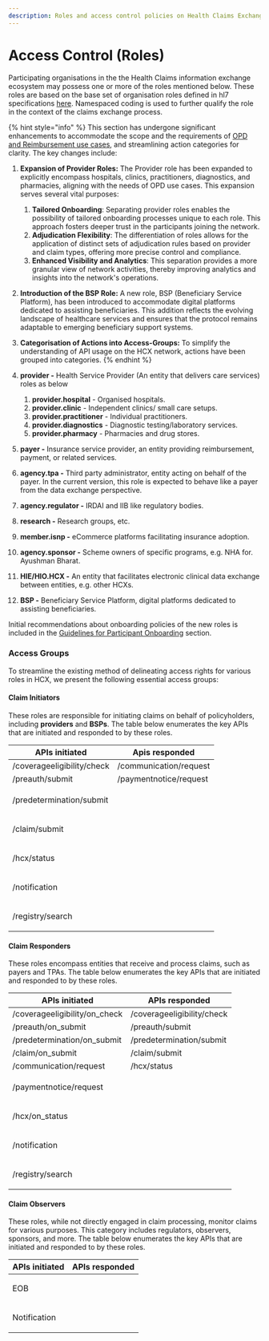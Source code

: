 ```yaml
---
description: Roles and access control policies on Health Claims Exchange
---
```


# Access Control (Roles)

Participating organisations in the the Health Claims information exchange ecosystem may possess one or more of the roles mentioned below. These roles are based on the base set of organisation roles defined in hl7 specifications [here](https://www.hl7.org/fhir/valueset-organization-role.html). Namespaced coding is used to further qualify the role in the context of the claims exchange process.

{% hint style="info" %}
This section has undergone significant enhancements to accommodate the scope and the requirements of [OPD and Reimbursement use cases](../use-cases/), and streamlining action categories for clarity. The key changes include:&#x20;

1. **Expansion of Provider Roles:** The Provider role has been expanded to explicitly encompass hospitals, clinics, practitioners, diagnostics, and pharmacies, aligning with the needs of OPD use cases. This expansion serves several vital purposes:&#x20;
   1. **Tailored Onboarding**: Separating provider roles enables the possibility of tailored onboarding processes unique to each role. This approach fosters deeper trust in the participants joining the network.
   2. **Adjudication Flexibility**: The differentiation of roles allows for the application of distinct sets of adjudication rules based on provider and claim types, offering more precise control and compliance.
   3. **Enhanced Visibility and Analytics**: This separation provides a more granular view of network activities, thereby improving analytics and insights into the network's operations.
2. **Introduction of the BSP Role:** A new role, BSP (Beneficiary Service Platform), has been introduced to accommodate digital platforms dedicated to assisting beneficiaries. This addition reflects the evolving landscape of healthcare services and ensures that the protocol remains adaptable to emerging beneficiary support systems.&#x20;
3. **Categorisation of Actions into Access-Groups:** To simplify the understanding of API usage on the HCX network, actions have been grouped into categories.&#x20;
{% endhint %}

1. **provider -** Health Service Provider (An entity that delivers care services) roles as below
   1. **provider.hospital** - Organised hospitals. &#x20;
   2. **provider.clinic** - Independent clinics/ small care setups.
   3. **provider.practitioner** - Individual practitioners. &#x20;
   4. **provider.diagnostics** - Diagnostic testing/laboratory services.
   5. **provider.pharmacy** - Pharmacies and drug stores.
2. **payer -** Insurance service provider, an entity providing reimbursement, payment, or related services.
3. **agency.tpa -** Third party administrator, entity acting on behalf of the payer. In the current version, this role is expected to behave like a payer from the data exchange perspective.
4. **agency.regulator -** IRDAI and IIB like regulatory bodies.
5. **research -** Research groups, etc.
6. **member.isnp -** eCommerce platforms facilitating insurance adoption.
7. **agency.sponsor -** Scheme owners of specific programs, e.g. NHA for. Ayushman Bharat.
8. **HIE/HIO.HCX -** An entity that facilitates electronic clinical data exchange between entities, e.g. other HCXs.
9. **BSP -** Beneficiary Service Platform, digital platforms dedicated to assisting beneficiaries.

Initial recommendations about onboarding policies of the new roles is included in the [Guidelines for Participant Onboarding](participant-onboarding/) section.&#x20;

### Access Groups

To streamline the existing method of delineating access rights for various roles in HCX, we present the following essential access groups:

#### **Claim Initiators**

These roles are responsible for initiating claims on behalf of policyholders, including **providers** and **BSPs**. The table below enumerates the key APIs that are initiated and responded to by these roles.

| APIs initiated             | Apis responded         |
| -------------------------- | ---------------------- |
| /coverageeligibility/check | /communication/request |
| /preauth/submit            | /paymentnotice/request |
| /predetermination/submit   | <p><br></p>            |
| /claim/submit              | <p><br></p>            |
| /hcx/status                | <p><br></p>            |
| /notification              | <p><br></p>            |
| /registry/search           | <p><br></p>            |

#### **Claim Responders**

These roles encompass entities that receive and process claims, such as payers and TPAs. The table below enumerates the key APIs that are initiated and responded to by these roles.

| APIs initiated                 | APIs responded             |
| ------------------------------ | -------------------------- |
| /coverageeligibility/on\_check | /coverageeligibility/check |
| /preauth/on\_submit            | /preauth/submit            |
| /predetermination/on\_submit   | /predetermination/submit   |
| /claim/on\_submit              | /claim/submit              |
| /communication/request         | /hcx/status                |
| /paymentnotice/request         | <p><br></p>                |
| /hcx/on\_status                | <p><br></p>                |
| /notification                  | <p><br></p>                |
| /registry/search               | <p><br></p>                |

#### **Claim Observers**

These roles, while not directly engaged in claim processing, monitor claims for various purposes. This category includes regulators, observers, sponsors, and more. The table below enumerates the key APIs that are initiated and responded to by these roles.

| APIs initiated | APIs responded |
| -------------- | -------------- |
| EOB            | <p><br></p>    |
| Notification   | <p><br></p>    |

